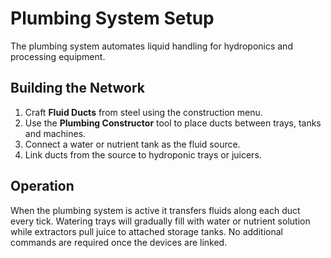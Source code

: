 # Plumbing System Setup

The plumbing system automates liquid handling for hydroponics and processing equipment.

## Building the Network

1. Craft **Fluid Ducts** from steel using the construction menu.
2. Use the **Plumbing Constructor** tool to place ducts between trays, tanks and machines.
3. Connect a water or nutrient tank as the fluid source.
4. Link ducts from the source to hydroponic trays or juicers.

## Operation

When the plumbing system is active it transfers fluids along each duct every tick.
Watering trays will gradually fill with water or nutrient solution while extractors
pull juice to attached storage tanks.  No additional commands are required once
the devices are linked.
